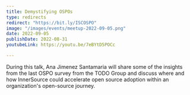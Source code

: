 ```yaml
---
title: Demystifying OSPOs
type: redirects
redirect: "https://bit.ly/ISCOSPO"
image: "/images/events/meetup-2022-09-05.png"
date: 2022-09-05
publishDate: 2022-08-31
youtubeLink: https://youtu.be/7eBYtD5POCc

---
```


During this talk, Ana Jimenez Santamaria will share some of the insights from the last OSPO survey from the TODO Group and discuss where and how InnerSource could accelerate open source adoption within an organization's open-source journey.
